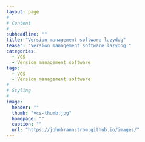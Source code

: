 ```yaml
---
layout: page
#
# Content
#
subheadline: ""
title: "Version management software lazydog"
teaser: "Version management software lazydog."
categories:
  - VCS
  - Version management software
tags:
  - VCS
  - Version management software
#
# Styling
#
image:
  header: ""
  thumb: "vcs-thumb.jpg"
  homepage: ""
  caption: ""
  url: "https://johnbrannstrom.github.io/images/"
---
```




 [1]: #
 [2]: #
 [3]: #
 [4]: #
 [5]: #
 [6]: #
 [7]: #
 [8]: #
 [9]: #
 [10]: #